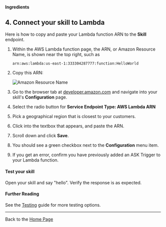 #### Ingredients
## 4. Connect your skill to Lambda <a id="title"></a>

Here is how to copy and paste your Lambda function ARN to the **Skill** endpoint.

1. Within the AWS Lambda function page, the ARN, or Amazon Resource Name, is shown near the top right, such as
   ```
   arn:aws:lambda:us-east-1:333304287777:function:HelloWorld
   ```
1. Copy this ARN:
 
   ![Amazon Resource Name](https://m.media-amazon.com/images/G/01/cookbook/arn._TTH_.png)
1. Go to the browser tab at [developer.amazon.com](https://developer.amazon.com) and navigate into your skill's **Configuration** page.
1. Select the radio button for **Service Endpoint Type: AWS Lambda ARN**
1. Pick a geographical region that is closest to your customers.
1. Click into the textbox that appears, and paste the ARN.
1. Scroll down and click **Save**.
1. You should see a green checkbox next to the **Configuration** menu item.
1. If you get an error, confirm you have previously added an ASK Trigger to your Lambda function.


#### Test your skill

Open your skill and say "hello".  Verify the response is as expected.


#### Further Reading
See the [Testing](../../testing#title) guide for more testing options.

<hr />

Back to the [Home Page](../../README.md#title)
